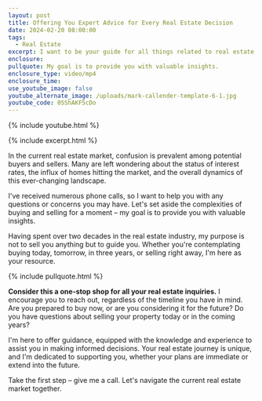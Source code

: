 ```yaml
---
layout: post
title: Offering You Expert Advice for Every Real Estate Decision
date: 2024-02-20 08:00:00
tags:
  - Real Estate
excerpt: I want to be your guide for all things related to real estate.
enclosure:
pullquote: My goal is to provide you with valuable insights.
enclosure_type: video/mp4
enclosure_time:
use_youtube_image: false
youtube_alternate_image: /uploads/mark-callender-template-6-1.jpg
youtube_code: 05ShAKF5cDo
---
```

{% include youtube.html %}

{% include excerpt.html %}

In the current real estate market, confusion is prevalent among potential buyers and sellers. Many are left wondering about the status of interest rates, the influx of homes hitting the market, and the overall dynamics of this ever-changing landscape.

I've received numerous phone calls, so I want to help you with any questions or concerns you may have. Let's set aside the complexities of buying and selling for a moment – my goal is to provide you with valuable insights.

Having spent over two decades in the real estate industry, my purpose is not to sell you anything but to guide you. Whether you're contemplating buying today, tomorrow, in three years, or selling right away, I'm here as your resource.

{% include pullquote.html %}

**Consider this a one-stop shop for all your real estate inquiries.** I encourage you to reach out, regardless of the timeline you have in mind. Are you prepared to buy now, or are you considering it for the future? Do you have questions about selling your property today or in the coming years?

I'm here to offer guidance, equipped with the knowledge and experience to assist you in making informed decisions. Your real estate journey is unique, and I'm dedicated to supporting you, whether your plans are immediate or extend into the future.

Take the first step – give me a call. Let's navigate the current real estate market together.